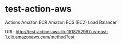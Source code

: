 # test-action-aws

Actions
Amazon ECR
Amazon ECS (EC2)
Load Balancer

URL: http://test-action-aws-lb-1518752997.us-east-1.elb.amazonaws.com/methodTest
